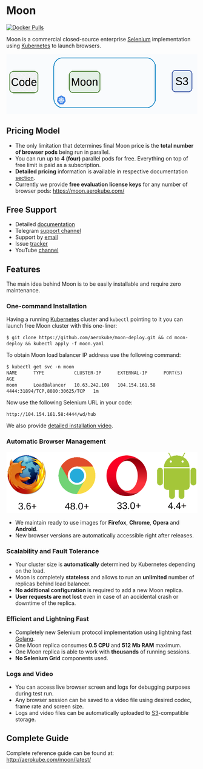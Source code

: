 # Moon
[![Docker Pulls](https://img.shields.io/docker/pulls/aerokube/moon.svg)](https://hub.docker.com/r/aerokube/moon)


Moon is a commercial closed-source enterprise [Selenium](https://en.wikipedia.org/wiki/Selenium_(software)) implementation using [Kubernetes](https://kubernetes.io/) to launch browsers.

![Moon Animation](img/moon-animation.gif)

## Pricing Model

* The only limitation that determines final Moon price is the **total number of browser pods** being run in parallel.
* You can run up to **4 (four)** parallel pods for free. Everything on top of free limit is paid as a subscription.
* **Detailed pricing** information is available in respective documentation [section](https://aerokube.com/moon/latest/#_pricing).
* Currently we provide **free evaluation license keys** for any number of browser pods: https://moon.aerokube.com/

## Free Support

* Detailed [documentation](http://aerokube.com/moon/latest/)
* Telegram [support channel](https://t.me/aerokube_moon)
* Support by [email](mailto:support@aerokube.com)
* Issue [tracker](https://github.com/aerokube/moon/issues)
* YouTube [channel](https://www.youtube.com/channel/UC9HvE3FNfTvftzpvXi9c69g)

## Features

The main idea behind Moon is to be easily installable and require zero maintenance.

### One-command Installation

Having a running [Kubernetes](https://kubernetes.io/) cluster and `kubectl` pointing to it you can launch free Moon cluster with this one-liner:

```
$ git clone https://github.com/aerokube/moon-deploy.git && cd moon-deploy && kubectl apply -f moon.yaml
```

To obtain Moon load balancer IP address use the following command:

```
$ kubectl get svc -n moon
NAME      TYPE           CLUSTER-IP      EXTERNAL-IP      PORT(S)                         AGE
moon      LoadBalancer   10.63.242.109   104.154.161.58   4444:31894/TCP,8080:30625/TCP   1m
```

Now use the following Selenium URL in your code:
```
http://104.154.161.58:4444/wd/hub
```

We also provide [detailed installation video](https://www.youtube.com/watch?v=x6MjkS_31e4). 

### Automatic Browser Management

![Browsers](img/available-browsers.png)

* We maintain ready to use images for **Firefox**, **Chrome**, **Opera** and **Android**.
* New browser versions are automatically accessible right after releases.

### Scalability and Fault Tolerance

* Your cluster size is **automatically** determined by Kubernetes depending on the load.
* Moon is completely **stateless** and allows to run an **unlimited** number of replicas behind load balancer.
* **No additional configuration** is required to add a new Moon replica.
* **User requests are not lost** even in case of an accidental crash or downtime of the replica.

### Efficient and Lightning Fast

* Completely new Selenium protocol implementation using lightning fast [Golang](https://golang.org/).
* One Moon replica consumes **0.5 CPU** and **512 Mb RAM** maximum.
* One Moon replica is able to work with **thousands** of running sessions.
* **No Selenium Grid** components used.

### Logs and Video

* You can access live browser screen and logs for debugging purposes during test run.
* Any browser session can be saved to a video file using desired codec, frame rate and screen size.
* Logs and video files can be automatically uploaded to [S3](https://en.wikipedia.org/wiki/Amazon_S3)-compatible storage.

## Complete Guide

Complete reference guide can be found at: http://aerokube.com/moon/latest/

